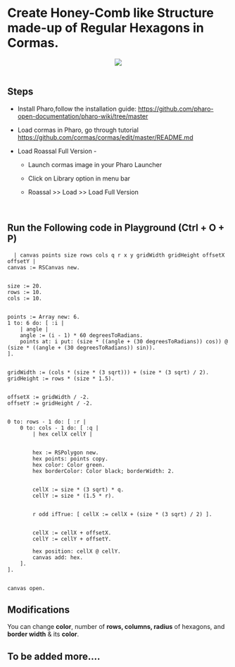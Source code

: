 
# Create Honey-Comb like Structure made-up of Regular Hexagons in Cormas.
<div align="center">
  <img src="https://github.com/user-attachments/assets/587047a5-3452-42d0-9762-230253d85cac">
</div>
<br>

## Steps
  * Install Pharo,follow the installation guide: https://github.com/pharo-open-documentation/pharo-wiki/tree/master

  * Load cormas in Pharo, go through tutorial https://github.com/cormas/cormas/edit/master/README.md
 
  * Load Roassal Full Version -
  
    - Launch cormas image in your Pharo Launcher
  
    - Click on Library option in menu bar
  
    - Roassal >> Load >> Load Full Version

  <br>
  
  ## Run the Following code in Playground (Ctrl + O + P)

```st
  | canvas points size rows cols q r x y gridWidth gridHeight offsetX offsetY |
canvas := RSCanvas new. 


size := 20. 
rows := 10. 
cols := 10. 


points := Array new: 6.
1 to: 6 do: [ :i |
    | angle |
    angle := (i - 1) * 60 degreesToRadians.
    points at: i put: (size * ((angle + (30 degreesToRadians)) cos)) @ (size * ((angle + (30 degreesToRadians)) sin)).
].


gridWidth := (cols * (size * (3 sqrt))) + (size * (3 sqrt) / 2).
gridHeight := rows * (size * 1.5).


offsetX := gridWidth / -2. 
offsetY := gridHeight / -2. 


0 to: rows - 1 do: [ :r | 
    0 to: cols - 1 do: [ :q | 
        | hex cellX cellY |
        
      
        hex := RSPolygon new.
        hex points: points copy.
        hex color: Color green. 
        hex borderColor: Color black; borderWidth: 2. 
        
       
        cellX := size * (3 sqrt) * q.
        cellY := size * (1.5 * r).
        
        
        r odd ifTrue: [ cellX := cellX + (size * (3 sqrt) / 2) ].
        
       
        cellX := cellX + offsetX.
        cellY := cellY + offsetY.
        
        hex position: cellX @ cellY.
        canvas add: hex.
    ].
].


canvas open.

```

## Modifications
You can change **color**, number of **rows, columns, radius** of hexagons, and **border width** & its **color**. 

## To be added more....

